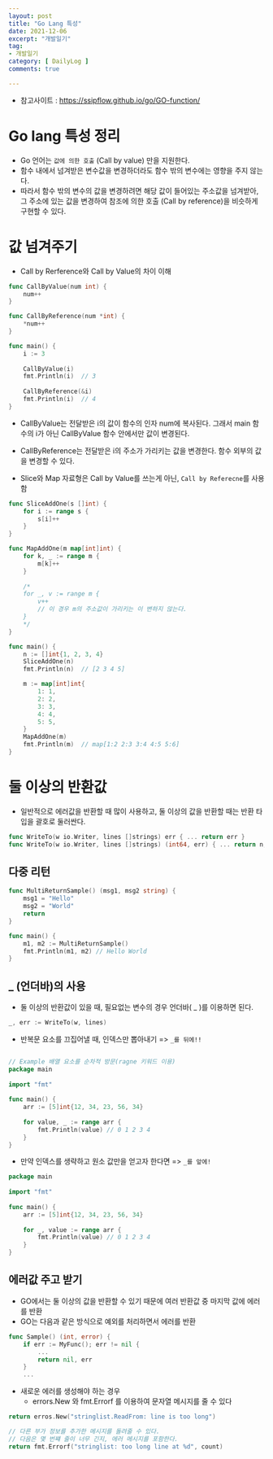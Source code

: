 ```yaml
---
layout: post
title: "Go Lang 특성"
date: 2021-12-06
excerpt: "개발일기"
tag:
- 개발일기
category: [ DailyLog ]
comments: true

---
```



- 참고사이트 : https://ssipflow.github.io/go/GO-function/


# Go lang 특성 정리

- Go 언어는 `값에 의한 호출` (Call by value) 만을 지원한다. 
- 함수 내에서 넘겨받은 변수값을 변경하더라도 함수 밖의 변수에는 영향을 주지 않는다. 
- 따라서 함수 밖의 변수의 값을 변경하려면 해당 값이 들어있는 주소값을 넘겨받아, 그 주소에 있는 값을 변경하여 참조에 의한 호출 (Call by reference)을 비슷하게 구현할 수 있다.


# 값 넘겨주기

- Call by Rerference와 Call by Value의 차이 이해

```go
func CallByValue(num int) {
	num++
}

func CallByReference(num *int) {
	*num++
}

func main() {
    i := 3
    
    CallByValue(i)
    fmt.Println(i)  // 3
    
    CallByReference(&i)
    fmt.Println(i)  // 4
}
```

- CallByValue는 전달받은 i의 값이 함수의 인자 num에 복사된다. 그래서 main 함수의 i가 아닌 CallByValue 함수 안에서만 값이 변경된다.
- CallByReference는 전달받은 i의 주소가 가리키는 값을 변경한다. 함수 외부의 값을 변경할 수 있다.

- Slice와 Map 자료형은 Call by Value를 쓰는게 아닌, `Call by Referecne`를 사용함

```go
func SliceAddOne(s []int) {
    for i := range s {
        s[i]++
    }
}

func MapAddOne(m map[int]int) {
    for k, _ := range m {
        m[k]++
    }
    
    /*
    for _, v := range m {
        v++
        // 이 경우 m의 주소값이 가리키는 이 변하지 않는다.
    }
    */
}

func main() {
    n := []int{1, 2, 3, 4}
    SliceAddOne(n)
    fmt.Println(n)	// [2 3 4 5]

    m := map[int]int{
        1: 1,
        2: 2,
        3: 3,
        4: 4,
        5: 5,
	}
    MapAddOne(m)
    fmt.Println(m)	// map[1:2 2:3 3:4 4:5 5:6]
}

```


# 둘 이상의 반환값


- 일반적으로 에러값을 반환할 때 많이 사용하고, 둘 이상의 값을 반환할 때는 반환 타입을 괄호로 둘러싼다.

```go
func WriteTo(w io.Writer, lines []strings) err { ... return err }
func WriteTo(w io.Writer, lines []strings) (int64, err) { ... return n, err }
```

## 다중 리턴

```go
func MultiReturnSample() (msg1, msg2 string) {
    msg1 = "Hello"
    msg2 = "World"
    return
}

func main() {
    m1, m2 := MultiReturnSample()
    fmt.Println(m1, m2)	// Hello World
}
```



## _ (언더바)의 사용

- 둘 이상의 반환값이 있을 때, 필요없는 변수의 경우 언더바( _ )를 이용하면 된다.

```go
_, err := WriteTo(w, lines)
```

- 반복문 요소를 끄집어낼 때, 인덱스만 뽑아내기 => `_를 뒤에!!`

```go

// Example 배열 요소를 순차적 방문(ragne 키워드 이용)
package main
 
import "fmt"
 
func main() {
	arr := [5]int{12, 34, 23, 56, 34}
 
	for value, _ := range arr {
		fmt.Println(value) // 0 1 2 3 4
	}
}
```

- 만약 인덱스를 생략하고 원소 값만을 얻고자 한다면 => `_를 앞에!`

```go
package main
 
import "fmt"
 
func main() {
	arr := [5]int{12, 34, 23, 56, 34}
 
	for _, value := range arr {
		fmt.Println(value) // 0 1 2 3 4
	}
}
```


## 에러값 주고 받기

- GO에서는 둘 이상의 값을 반환할 수 있기 때문에 여러 반환값 중 마지막 값에 에러를 반환
- GO는 다음과 같은 방식으로 예외를 처리하면서 에러를 반환

```go
func Sample() (int, error) {
    if err := MyFunc(); err != nil {
        ...
        return nil, err
    }
    ...

```

- 새로운 에러를 생성해야 하는 경우
    - errors.New 와 fmt.Errorf 를 이용하여 문자열 메시지를 줄 수 있다

```go
return erros.New("stringlist.ReadFrom: line is too long")

// 다른 부가 정보를 추가한 메시지를 돌려줄 수 있다.
// 다음은 몇 번쨰 줄이 너무 긴지, 에러 메시지를 포함한다.
return fmt.Errorf("stringlist: too long line at %d", count)
```


